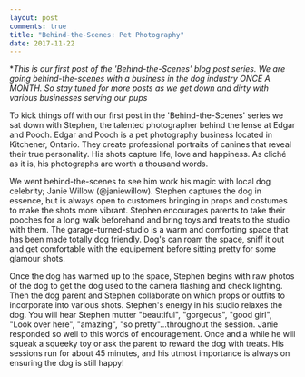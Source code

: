 ```yaml
---
layout: post
comments: true
title: "Behind-the-Scenes: Pet Photography"
date: 2017-11-22
---
```

*<i>This is our first post of the 'Behind-the-Scenes' blog post series. We are going behind-the-scenes with a business in the dog industry ONCE A MONTH. So stay tuned for more posts as we get down and dirty with various businesses serving our pups</i>

To kick things off with our first post in the 'Behind-the-Scenes' series we sat down with Stephen, the talented photographer
behind the lense at Edgar and Pooch. Edgar and Pooch is a pet photography business located in Kitchener, Ontario. They create
professional portraits of canines that reveal their true personality. His shots capture life, love and happiness. As cliché as
it is, his photographs are worth a thousand words. 

We went behind-the-scenes to see him work his magic with local dog celebrity; Janie Willow (@janiewillow). Stephen captures
the dog in essence, but is always open to customers bringing in props and costumes to make the shots more vibrant. Stephen encourages parents to take their pooches for a long walk beforehand and bring toys and treats to the studio with them. The garage-turned-studio is a warm and comforting space that has been made totally dog friendly. Dog's can roam the space, sniff it out and get comfortable with the equipement before sitting pretty for some glamour shots. 

Once the dog has warmed up to the space, Stephen begins with raw photos of the dog to get the dog used to the camera flashing and check lighting. Then the dog parent and Stephen collaborate on which props or outfits to incorporate into various shots. Stephen's energy in his studio relaxes the dog. You will hear Stephen mutter "beautiful", "gorgeous", "good girl", "Look over here", "amazing", "so pretty"...throughout the session. Janie responded so well to this words of encouragement. Once and a while he will squeak a squeeky toy or ask the parent to reward the dog with treats. His sessions run for about 45 minutes, and his utmost importance is always on ensuring the dog is still happy! 



